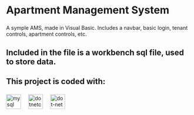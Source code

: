 <h1 align="left">Apartment Management System</h1>

###

<p align="left">A symple AMS, made in Visual Basic. Includes a navbar, basic login, tenant controls, apartment controls, etc.</p>

###

<h2 align="left">Included in the file is a workbench sql file, used to store data.</h2>

###

<h2 align="left">This project is coded with:</h2>

###

<div align="left">
  <img src="https://cdn.jsdelivr.net/gh/devicons/devicon/icons/mysql/mysql-original.svg" height="40" alt="mysql logo"  />
  <img width="12" />
  <img src="https://cdn.jsdelivr.net/gh/devicons/devicon/icons/dotnetcore/dotnetcore-original.svg" height="40" alt="dotnetcore logo"  />
  <img width="12" />
  <img src="https://cdn.jsdelivr.net/gh/devicons/devicon/icons/dot-net/dot-net-original.svg" height="40" alt="dot-net logo"  />
</div>

###
